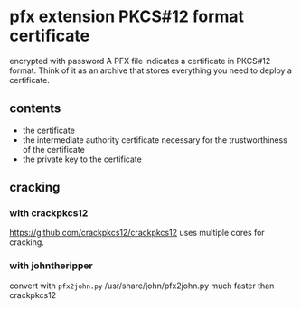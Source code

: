 # pfx extension PKCS#12 format certificate
encrypted with password
A PFX file indicates a certificate in PKCS#12 format.
Think of it as an archive that stores everything you need to deploy a certificate.

## contents
- the certificate
- the intermediate authority certificate necessary for the trustworthiness of the certificate
- the private key to the certificate

## cracking

### with crackpkcs12
https://github.com/crackpkcs12/crackpkcs12
uses multiple cores for cracking.

### with johntheripper
convert with `pfx2john.py`
/usr/share/john/pfx2john.py
much faster than crackpkcs12
